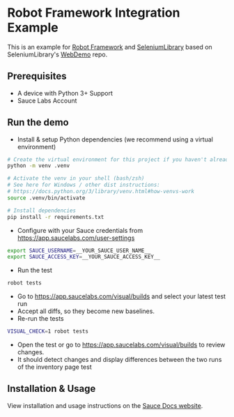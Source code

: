 # Robot Framework Integration Example

This is an example for [Robot Framework](https://robotframework.org/) and [SeleniumLibrary](https://robotframework.org/SeleniumLibrary/) based on SeleniumLibrary's [WebDemo](https://github.com/robotframework/WebDemo) repo.

## Prerequisites

- A device with Python 3+ Support
- Sauce Labs Account

## Run the demo

- Install & setup Python dependencies (we recommend using a virtual environment)

```sh
# Create the virtual environment for this project if you haven't already
python -m venv .venv

# Activate the venv in your shell (bash/zsh)
# See here for Windows / other dist instructions:
# https://docs.python.org/3/library/venv.html#how-venvs-work
source .venv/bin/activate

# Install dependencies
pip install -r requirements.txt
```

- Configure with your Sauce credentials from https://app.saucelabs.com/user-settings

```sh
export SAUCE_USERNAME=__YOUR_SAUCE_USER_NAME__
export SAUCE_ACCESS_KEY=__YOUR_SAUCE_ACCESS_KEY__
```

- Run the test

```sh
robot tests
```

- Go to https://app.saucelabs.com/visual/builds and select your latest test run
- Accept all diffs, so they become new baselines.
- Re-run the tests

```sh
VISUAL_CHECK=1 robot tests
```

- Open the test or go to https://app.saucelabs.com/visual/builds to review changes.
- It should detect changes and display differences between the two runs of the inventory page test

## Installation & Usage

View installation and usage instructions on the [Sauce Docs website](https://docs.saucelabs.com/visual-testing/integrations/python-robot-framework/).
